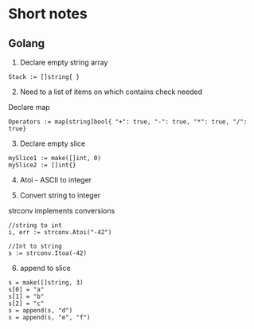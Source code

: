 # Short notes

## Golang

1. Declare empty string array

```Stack := []string{ }```

2. Need to a list of items on which contains check needed 

Declare map

```Operators := map[string]bool{ "+": true, "-": true, "*": true, "/": true}```

3. Declare empty slice
```
mySlice1 := make([]int, 0)
mySlice2 := []int{}
```
4. Atoi - ASCII to integer


5. Convert string to integer

 

strconv implements conversions
```
//string to int
i, err := strconv.Atoi("-42")

//Int to string
s := strconv.Itoa(-42)
```

6. append to slice

```
s = make([]string, 3)
s[0] = "a"
s[1] = "b"
s[2] = "c"
s = append(s, "d")
s = append(s, "e", "f")
```
